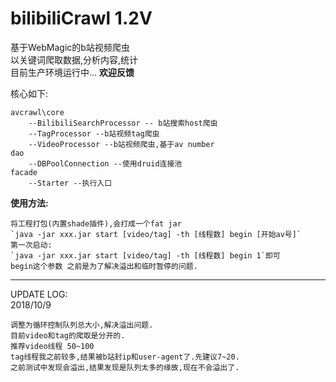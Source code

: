 # bilibiliCrawl 1.2V
基于WebMagic的b站视频爬虫  
以关键词爬取数据,分析内容,统计  
目前生产环境运行中...  **欢迎反馈**

核心如下:  
```
avcrawl\core  
	--BilibiliSearchProcessor -- b站搜索host爬虫  
	--TagProcessor --b站视频tag爬虫  
	--VideoProcessor --b站视频爬虫,基于av number  
dao
	--DBPoolConnection --使用druid连接池  
facade
	--Starter --执行入口  
```
**使用方法:**  
```
将工程打包(内置shade插件),会打成一个fat jar  
`java -jar xxx.jar start [video/tag] -th [线程数] begin [开始av号]`  
第一次启动:  
`java -jar xxx.jar start [video/tag] -th [线程数] begin 1`即可  
begin这个参数 之前是为了解决溢出和临时暂停的问题.  
```
---
UPDATE LOG:  
2018/10/9  
```
调整为循环控制队列总大小,解决溢出问题.  
目前video和tag的爬取是分开的.  
推荐video线程 50~100  
tag线程我之前较多,结果被b站封ip和user-agent了.先建议7~20.  
之前测试中发现会溢出,结果发现是队列太多的缘故,现在不会溢出了. 
```


